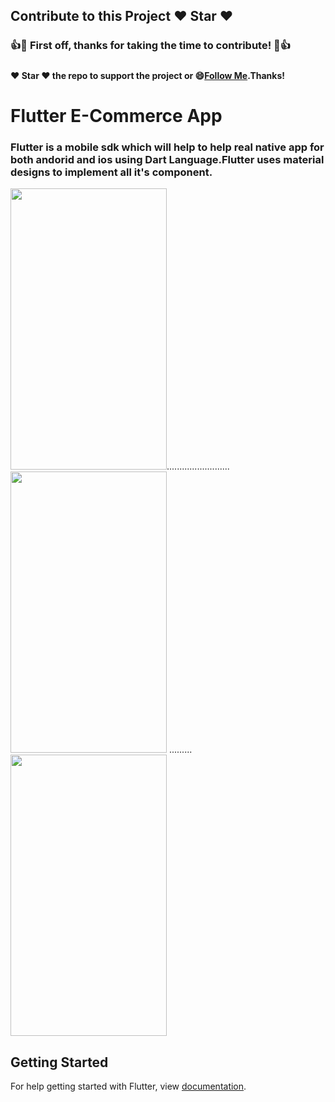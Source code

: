 ## Contribute to this Project :heart: Star :heart:

### :+1::tada: First off, thanks for taking the time to contribute! :tada::+1:

#####
#### :heart: Star :heart: the repo to support the project or :smile:[Follow Me](https://github.com/harsh6768).Thanks!

# Flutter E-Commerce App

### Flutter is a mobile sdk which will help to help real native app for both andorid and ios using Dart Language.Flutter uses material designs to implement all it's component.

<img src="https://github.com/octivia/E-commerce/blob/master/Upload_Image/Screenshot_20190113-153759.png" alt="" 
width="250" height="450" >.........................<img src="https://github.com/octivia/E-commerce/blob/master/Upload_Image/Screenshot_20190113-153803.png" alt="" width="250" height="450" >
......... <img src="https://github.com/octivia/E-commerce/blob/master/Upload_Image/Screenshot_20190113-153813.png"
alt="" width="250" height="450" >


## Getting Started

For help getting started with Flutter, view 
[documentation](https://flutter.io/).

